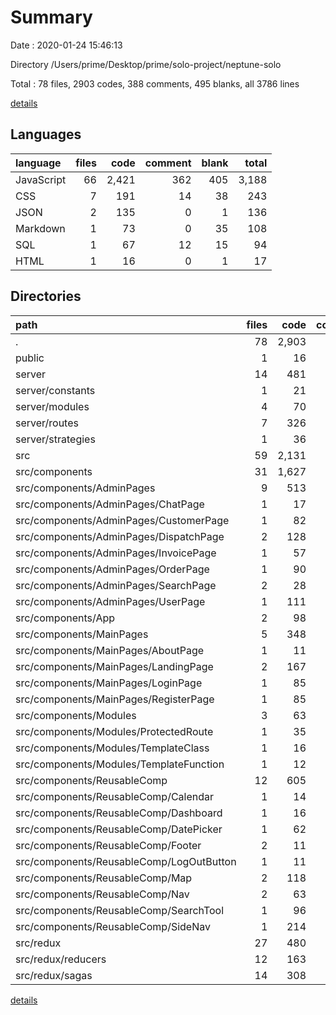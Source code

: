 # Summary

Date : 2020-01-24 15:46:13

Directory /Users/prime/Desktop/prime/solo-project/neptune-solo

Total : 78 files,  2903 codes, 388 comments, 495 blanks, all 3786 lines

[details](details.md)

## Languages
| language | files | code | comment | blank | total |
| :--- | ---: | ---: | ---: | ---: | ---: |
| JavaScript | 66 | 2,421 | 362 | 405 | 3,188 |
| CSS | 7 | 191 | 14 | 38 | 243 |
| JSON | 2 | 135 | 0 | 1 | 136 |
| Markdown | 1 | 73 | 0 | 35 | 108 |
| SQL | 1 | 67 | 12 | 15 | 94 |
| HTML | 1 | 16 | 0 | 1 | 17 |

## Directories
| path | files | code | comment | blank | total |
| :--- | ---: | ---: | ---: | ---: | ---: |
| . | 78 | 2,903 | 388 | 495 | 3,786 |
| public | 1 | 16 | 0 | 1 | 17 |
| server | 14 | 481 | 144 | 113 | 738 |
| server/constants | 1 | 21 | 0 | 3 | 24 |
| server/modules | 4 | 70 | 36 | 22 | 128 |
| server/routes | 7 | 326 | 84 | 68 | 478 |
| server/strategies | 1 | 36 | 16 | 6 | 58 |
| src | 59 | 2,131 | 232 | 330 | 2,693 |
| src/components | 31 | 1,627 | 128 | 217 | 1,972 |
| src/components/AdminPages | 9 | 513 | 32 | 67 | 612 |
| src/components/AdminPages/ChatPage | 1 | 17 | 4 | 5 | 26 |
| src/components/AdminPages/CustomerPage | 1 | 82 | 0 | 6 | 88 |
| src/components/AdminPages/DispatchPage | 2 | 128 | 12 | 19 | 159 |
| src/components/AdminPages/InvoicePage | 1 | 57 | 5 | 6 | 68 |
| src/components/AdminPages/OrderPage | 1 | 90 | 0 | 14 | 104 |
| src/components/AdminPages/SearchPage | 2 | 28 | 4 | 8 | 40 |
| src/components/AdminPages/UserPage | 1 | 111 | 7 | 9 | 127 |
| src/components/App | 2 | 98 | 5 | 15 | 118 |
| src/components/MainPages | 5 | 348 | 15 | 46 | 409 |
| src/components/MainPages/AboutPage | 1 | 11 | 4 | 4 | 19 |
| src/components/MainPages/LandingPage | 2 | 167 | 11 | 27 | 205 |
| src/components/MainPages/LoginPage | 1 | 85 | 0 | 7 | 92 |
| src/components/MainPages/RegisterPage | 1 | 85 | 0 | 8 | 93 |
| src/components/Modules | 3 | 63 | 31 | 19 | 113 |
| src/components/Modules/ProtectedRoute | 1 | 35 | 22 | 11 | 68 |
| src/components/Modules/TemplateClass | 1 | 16 | 4 | 4 | 24 |
| src/components/Modules/TemplateFunction | 1 | 12 | 5 | 4 | 21 |
| src/components/ReusableComp | 12 | 605 | 45 | 70 | 720 |
| src/components/ReusableComp/Calendar | 1 | 14 | 4 | 4 | 22 |
| src/components/ReusableComp/Dashboard | 1 | 16 | 4 | 3 | 23 |
| src/components/ReusableComp/DatePicker | 1 | 62 | 4 | 4 | 70 |
| src/components/ReusableComp/Footer | 2 | 11 | 4 | 5 | 20 |
| src/components/ReusableComp/LogOutButton | 1 | 11 | 0 | 3 | 14 |
| src/components/ReusableComp/Map | 2 | 118 | 19 | 18 | 155 |
| src/components/ReusableComp/Nav | 2 | 63 | 3 | 10 | 76 |
| src/components/ReusableComp/SearchTool | 1 | 96 | 3 | 12 | 111 |
| src/components/ReusableComp/SideNav | 1 | 214 | 4 | 11 | 229 |
| src/redux | 27 | 480 | 96 | 105 | 681 |
| src/redux/reducers | 12 | 163 | 32 | 32 | 227 |
| src/redux/sagas | 14 | 308 | 60 | 71 | 439 |

[details](details.md)